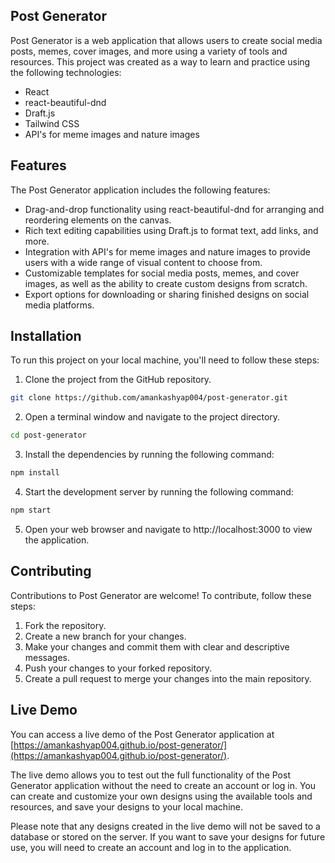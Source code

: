 ## Post Generator

Post Generator is a web application that allows users to create social media posts, memes, cover images, and more using a variety of tools and resources. This project was created as a way to learn and practice using the following technologies:

-  React
-  react-beautiful-dnd
-  Draft.js
-  Tailwind CSS
-  API's for meme images and nature images

## Features

The Post Generator application includes the following features:

-  Drag-and-drop functionality using react-beautiful-dnd for arranging and reordering elements on the canvas.
-  Rich text editing capabilities using Draft.js to format text, add links, and more.
-  Integration with API's for meme images and nature images to provide users with a wide range of visual content to choose from.
-  Customizable templates for social media posts, memes, and cover images, as well as the ability to create custom designs from scratch.
-  Export options for downloading or sharing finished designs on social media platforms.

## Installation

To run this project on your local machine, you'll need to follow these steps:

1. Clone the project from the GitHub repository.

```bash
git clone https://github.com/amankashyap004/post-generator.git
```

2. Open a terminal window and navigate to the project directory.

```bash
cd post-generator
```

3. Install the dependencies by running the following command:

```bash
npm install
```

4. Start the development server by running the following command:

```bash
npm start
```

5. Open your web browser and navigate to http://localhost:3000 to view the application.

## Contributing

Contributions to Post Generator are welcome! To contribute, follow these steps:

1. Fork the repository.
2. Create a new branch for your changes.
3. Make your changes and commit them with clear and descriptive messages.
4. Push your changes to your forked repository.
5. Create a pull request to merge your changes into the main repository.

## Live Demo

You can access a live demo of the Post Generator application at [https://amankashyap004.github.io/post-generator/](https://amankashyap004.github.io/post-generator/).

The live demo allows you to test out the full functionality of the Post Generator application without the need to create an account or log in. You can create and customize your own designs using the available tools and resources, and save your designs to your local machine.

Please note that any designs created in the live demo will not be saved to a database or stored on the server. If you want to save your designs for future use, you will need to create an account and log in to the application.
